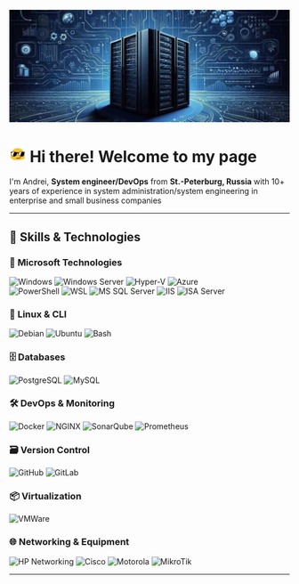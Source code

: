 ![!Header](https://github.com/KR-Sew/KR-Sew/blob/main/assets/header.jpg)
>
# <img src="/assets/HeaderIco.gif" width="30"> Hi there! Welcome to my page
>
I'm Andrei, **System engineer/DevOps** from **St.-Peterburg, Russia**
with 10+ years of experience in system administration/system engineering in enterprise and small business companies
>

---

## 🔧 Skills & Technologies

### 🏢 **Microsoft Technologies**

![Windows](https://img.shields.io/badge/Windows-0078D6?style=flat&logo=windows&logoColor=white)
![Windows Server](https://img.shields.io/badge/Windows%20Server-0078D6?style=flat&logo=windows&logoColor=white)
![Hyper-V](https://img.shields.io/badge/Hyper--V-0078D6?style=flat&logo=microsoft&logoColor=white)
![Azure](https://img.shields.io/badge/Azure-0078D6?style=flat&logo=microsoftazure&logoColor=white)  
![PowerShell](https://img.shields.io/badge/PowerShell-5391FE?style=flat&logo=powershell&logoColor=white)
![WSL](https://img.shields.io/badge/WSL-4E9A06?style=flat&logo=linux&logoColor=white)
![MS SQL Server](https://img.shields.io/badge/MSSQL-CC2927?style=flat&logo=microsoftsqlserver&logoColor=white)
![IIS](https://img.shields.io/badge/IIS-0078D6?style=flat&logo=windows&logoColor=white)
![ISA Server](https://img.shields.io/badge/ISA%20Server-0078D6?style=flat&logo=microsoft&logoColor=white)  

### 🐧 **Linux & CLI**

![Debian](https://img.shields.io/badge/Debian-A81D33?style=flat&logo=debian&logoColor=white)
![Ubuntu](https://img.shields.io/badge/Ubuntu-E95420?style=flat&logo=ubuntu&logoColor=white)
![Bash](https://img.shields.io/badge/Bash-4EAA25?style=flat&logo=gnubash&logoColor=white)  

### 🗄 **Databases**

![PostgreSQL](https://img.shields.io/badge/PostgreSQL-336791?style=flat&logo=postgresql&logoColor=white)
![MySQL](https://img.shields.io/badge/MySQL-4479A1?style=flat&logo=mysql&logoColor=white)  

### 🛠 **DevOps & Monitoring**

![Docker](https://img.shields.io/badge/Docker-2496ED?style=flat&logo=docker&logoColor=white)
![NGINX](https://img.shields.io/badge/NGINX-009639?style=flat&logo=nginx&logoColor=white)
![SonarQube](https://img.shields.io/badge/SonarQube-4E9BCD?style=flat&logo=sonarqube&logoColor=white)
![Prometheus](https://img.shields.io/badge/Prometheus-E6522C?style=flat&logo=prometheus&logoColor=white)  

### 🗃 **Version Control**

![GitHub](https://img.shields.io/badge/GitHub-181717?style=flat&logo=github&logoColor=white)
![GitLab](https://img.shields.io/badge/GitLab-FC6D26?style=flat&logo=gitlab&logoColor=white)  

### 📦 **Virtualization**

![VMWare](https://img.shields.io/badge/VMWare-607078?style=flat&logo=vmware&logoColor=white)  

### 🌐 **Networking & Equipment**

![HP Networking](https://img.shields.io/badge/HP%20Networking-0096D6?style=flat&logo=hewlettpackard&logoColor=white)
![Cisco](https://img.shields.io/badge/Cisco-1BA0D7?style=flat&logo=cisco&logoColor=white)
![Motorola](https://img.shields.io/badge/Motorola%20Wireless-000000?style=flat&logo=motorola&logoColor=white)
![MikroTik](https://img.shields.io/badge/MikroTik-FF0000?style=flat&logo=mikrotik&logoColor=white)  

---
